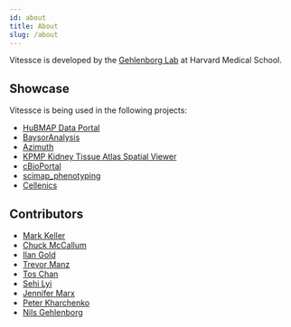 ```yaml
---
id: about
title: About
slug: /about
---
```


Vitessce is developed by the [Gehlenborg Lab](http://gehlenborglab.org/research/projects/vitessce/) at Harvard Medical School.

## Showcase

Vitessce is being used in the following projects:

* [HuBMAP Data Portal](https://portal.hubmapconsortium.org/)
* [BaysorAnalysis](https://github.com/kharchenkolab/BaysorAnalysis/tree/68f568d1c056708d474aeea3f28bbe083ccb6e4c#visualization-of-the-results)
* [Azimuth](https://azimuth.hubmapconsortium.org/references/human_pbmc/)
* [KPMP Kidney Tissue Atlas Spatial Viewer](https://atlas.kpmp.org/spatial-viewer/)
* [cBioPortal](https://www.thehyve.nl/articles/single-cell-data-visualisation-in-cbioportal)
* [scimap_phenotyping](https://github.com/ohsu-comp-bio/scimap_phenotyping/tree/2d0e63)
* [Cellenics](https://github.com/hms-dbmi-cellenics/ui/blob/394a115/src/components/data-exploration/heatmap/HeatmapPlot.jsx#L30)

## Contributors

<ul><li><a href="https://github.com/keller-mark">Mark Keller</a></li><li><a href="https://github.com/mccalluc">Chuck McCallum</a></li><li><a href="https://github.com/ilan-gold">Ilan Gold</a></li><li><a href="https://github.com/manzt">Trevor Manz</a></li><li><a href="https://github.com/thomaslchan">Tos Chan</a></li><li><a href="https://github.com/sehilyi">Sehi Lyi</a></li><li><a href="https://github.com/jkmarx">Jennifer Marx</a></li><li><a href="https://github.com/pkharchenko">Peter Kharchenko</a></li><li><a href="https://github.com/ngehlenborg">Nils Gehlenborg</a></li></ul>
